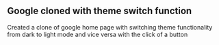 ## Google cloned with theme switch function

Created a clone of google home page with switching theme functionality from dark to light mode and vice versa with the click of a button
